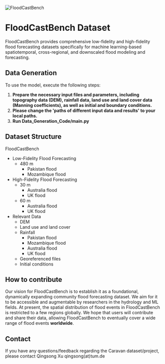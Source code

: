 ![FloodCastBench](https://github.com/HydroPML/FloodCastBench/blob/main/Figures/figures1.png)
# FloodCastBench Dataset
FloodCastBench provides comprehensive low-fidelity and high-fidelity flood forecasting datasets specifically for machine learning-based spatiotemporal, cross-regional, and downscaled flood modeling and forecasting.


## Data Generation
To use the model, execute the following steps:
1. **Prepare the necessary input files and parameters, including topography data (DEM), rainfall data, land use and land cover data (Manning coefficients), as well as initial and boundary conditions.**
2. **Please change the 'paths of different input data and results' to your local paths.**
3. **Run Data_Generation_Code/main.py**

## Dataset Structure

FloodCastBench
- Low-Fidelity Flood Forecasting
  - 480 m
    - Pakistan flood
    - Mozambique flood
- High-Fidelity Flood Forecasting
  - 30 m
    - Australia flood
    - UK flood
  - 60 m
    - Australia flood
    - UK flood
- Relevant Data
  - DEM
  - Land use and land cover
  - Rainfall
    - Pakistan flood
    - Mozambique flood
    - Australia flood
    - UK flood
  - Georeferenced files
  - Initial conditions

## How to contribute
Our vision for FloodCastBench is to establish it as a foundational, dynamically expanding community flood forecasting dataset. We aim for it to be accessible and augmentable by researchers in the hydrology and ML fields. At present, the spatial distribution of flood events in FloodCastBench is restricted to a few regions globally. We hope that users will contribute and share their data, allowing FloodCastBench to eventually cover a wide range of flood events **worldwide**.

## Contact
If you have any questions/feedback regarding the Caravan dataset/project, please contact Qingsong Xu qingsong(at)tum.de

